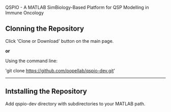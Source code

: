 QSPIO - A MATLAB SimBiology-Based Platform for QSP Modelling in Immune Oncology

## Clonning the Repository

Click 'Clone or Download' button on the main page. 

**or**

Using the command line:

'git clone https://github.com/popellab/qspio-dev.git'

---

## Intstalling the Repository

Add qspio-dev directory with subdirectories to your MATLAB path.
